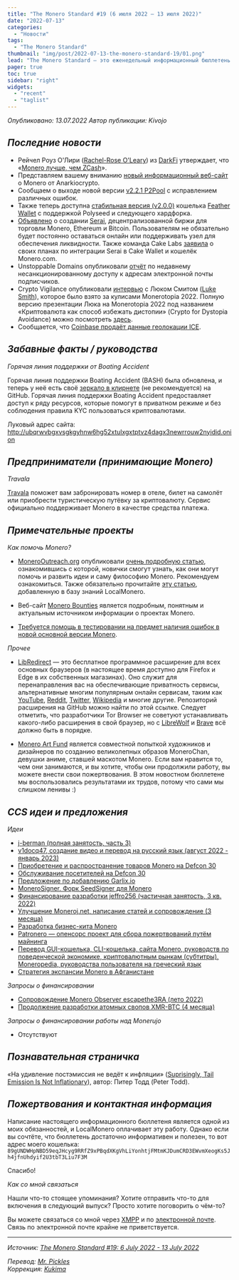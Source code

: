 ```yaml
---
title: "The Monero Standard #19 (6 июля 2022 — 13 июля 2022)"
date: "2022-07-13"
categories:
  - "Новости"
tags:
  - "The Monero Standard"
thumbnail: "img/post/2022-07-13-the-monero-standard-19/01.png"
lead: "The Monero Standard — это еженедельный информационный бюллетень от p2p торговой платформы LocalMonero обо всём, что касается Monero."
pager: true
toc: true
sidebar: "right"
widgets:
  - "recent"
  - "taglist"
---
```


_Опубликовано: 13.07.2022_
_Автор публикации: Kivojo_

## _Последние новости_

- Рейчел Роуз О'Лири ([Rachel-Rose O'Leary](https://github.com/lunar-mining)) из [DarkFi](https://dark.fi) утверждает, что «[Monero лучше, чем ZCash](https://yewtu.be/watch?v=ya3CsbfnT_Y?t=783)».
- Представляем вашему вниманию [новый информационный веб-сайт](https://anarkio.codeberg.page/monero/) о Monero от Anarkiocrypto.
- Сообщаем о выходе новой версии [v2.2.1 P2Pool](https://github.com/SChernykh/p2pool/releases/tag/v2.2.1%5B) с исправлением различных ошибок.
- Также теперь доступна [стабильная версия (v2.0.0)](https://github.com/feather-wallet/feather/releases/tag/2.0.0) кошелька [Feather Wallet](https://featherwallet.org/) с поддержкой Polyseed и следующего хардфорка.
- [Объявлено](https://libredd.it/vudljh/) о создании [Serai](https://serai.exchange), децентрализованной биржи для торговли Monero, Ethereum и Bitcoin. Пользователям не обязательно будет постоянно оставаться онлайн или поддерживать узел для обеспечения ликвидности. Также команда Cake Labs [заявила](https://nitter.net/cakewallet/status/1545445445882765317) о своих планах по интеграции Serai в Cake Wallet и кошелёк Monero.com.
- Unstoppable Domains опубликовали [отчёт](https://unstoppabledomains.com/blog/security-incident-at-our-email-vendor%5B) по недавнему несанкционированному доступу к адресам электронной почты подписчиков.
- Crypto Vigilance опубликовали [интервью](https://videos.lukesmith.xyz/w/7PZGdoF7WdpWVS1UDcwDFz) с Люком Смитом ([Luke Smith](https://lukesmith.xyz)), которое было взято за кулисами Monerotopia 2022. Полную версию презентации Люка на Monerotopia 2022 под названием «Криптовалюта как способ избежать дистопии» (Crypto for Dystopia Avoidance) можно посмотреть [здесь](https://videos.lukesmith.xyz/w/eHVrtr7FXrWoeSjHAv2au3).
- Сообщается, что [Coinbase продаёт данные геолокации ICE](https://www.coindesk.com/business/2022/06/29/coinbase-is-reportedly-selling-geo-location-data-to-ice/).

## _Забавные факты / руководства_

_Горячая линия поддержки от Boating Accident_

Горячая линия поддержки Boating Accident (BASH) была обновлена, и теперь у неё есть своё [зеркало в клирнете](https://bashkyc.github.io/bashkyc-onionsite/) (не рекомендуется) на GitHub. Горячая линия поддержки Boating Accident предоставляет доступ к ряду ресурсов, которые помогут в приватном режиме и без соблюдения правила KYC пользоваться криптовалютами.

Луковый адрес сайта: http://ubqrwvbgxvsgkgyhnw6hg52xtulxgxtptvz4dagx3newrrouw2nyidid.onion

## _Предприниматели (принимающие Monero)_

_Travala_

[Travala](https://travala.com) поможет вам забронировать номер в отеле, билет на самолёт или приобрести туристическую путёвку за криптовалюту. Сервис официально поддерживает Monero в качестве средства платежа.

## _Примечательные проекты_

*Как помочь Monero?*

* [MoneroOutreach.org](https://monerooutreach.org/) опубликовали [очень подробную статью](https://www.monerooutreach.org/stories/getting-started-helping-monero.php), ознакомившись с которой, новички смогут узнать, как они могут помочь и развить идеи и саму философию Monero. Рекомендуем ознакомиться. Также обязательно прочитайте [эту статью](https://localmonero.co/nojs/knowledge/contributing-to-monero), добавленную в базу знаний LocalMonero.

* Веб-сайт [Monero Bounties](https://bounties.monero.social/) является подробным, понятным и актуальным источником информации о проектах Monero.

* [Требуется помощь в тестировании на предмет наличия ошибок в новой основной версии Monero](https://libredd.it/uqznue/).

*Прочее*

* [LibRedirect](https://libredirect.github.io/) — это бесплатное программное расширение для всех основных браузеров (в настоящее время доступно для Firefox и Edge в их собственных магазинах). Оно служит для перенаправления вас на обеспечивающие приватность сервисы, альтернативные многим популярным онлайн сервисам, таким как [YouTube](https://yewtu.be/), [Reddit](https://libredd.it/), [Twitter](https://nitter.net/), [Wikipedia](https://wikiless.org/) и многие другие. Репозиторий расширения на GitHub можно найти по этой ссылке. Следует отметить, что разработчики Tor Browser не советуют устанавливать какого-либо расширения в свой браузер, но с [LibreWolf](https://librewolf.net/) и [Brave](https://brave.com/) всё должно быть в порядке.

* [Monero Art Fund](https://monerochan.art/) является совместной попыткой художников и дизайнеров по созданию великолепных образов MoneroChan, девушки аниме, ставшей маскотом Monero. Если вам нравится то, чем они занимаются, и вы хотите, чтобы они продолжили работу, вы можете внести свои пожертвования. В этом новостном бюллетене мы воспользовались результатами их трудов, потому что сами мы слишком ленивы :)

## _CCS идеи и предложения_

*Идеи*

- [j-berman (полная занятость, часть 3)](https://repo.getmonero.org/monero-project/ccs-proposals/-/merge_requests/330)
- [v1docq47, создание видео и перевод на русский язык (август 2022 - январь 2023)](https://repo.getmonero.org/monero-project/ccs-proposals/-/merge_requests/329)
- [Приобретение и распространение товаров Monero на Defcon 30](https://repo.getmonero.org/monero-project/ccs-proposals/-/merge_requests/326)
- [Обслуживание посетителей на Defcon 30](https://repo.getmonero.org/monero-project/ccs-proposals/-/merge_requests/325)
- [Предложение по добавлению Garlix.io](https://repo.getmonero.org/monero-project/ccs-proposals/-/merge_requests/324)
- [MoneroSigner. Форк SeedSigner для Monero](https://repo.getmonero.org/monero-project/ccs-proposals/-/merge_requests/323)
- [Финансирование разработки jeffro256 (частичная занятость, 3 кв. 2022)](https://repo.getmonero.org/monero-project/ccs-proposals/-/merge_requests/319)
- [Улучшение Moneroj.net, написание статей и сопровождение (3 месяца)](https://repo.getmonero.org/monero-project/ccs-proposals/-/merge_requests/318)
- [Разработка бизнес-кита Monero](https://repo.getmonero.org/monero-project/ccs-proposals/-/merge_requests/311)
- [Patronero — опенсорс проект для сбора пожертвований путём майнинга](https://repo.getmonero.org/monero-project/ccs-proposals/-/merge_requests/310)
- [Перевод GUI-кошелька, CLI-кошелька, сайта Monero, руководств по поведенческой экономике, криптовалютным рынкам (субтитры), Moneropedia, руководства пользователя на греческий язык](https://repo.getmonero.org/monero-project/ccs-proposals/-/merge_requests/296)
- [Стратегия экспансии Monero в Афганистане](https://repo.getmonero.org/monero-project/ccs-proposals/-/merge_requests/282)

*Запросы о финансировании*

- [Сопровождение Monero Observer escapethe3RA (лето 2022)](https://ccs.getmonero.org/proposals/escapethe3ra-monero-observer-maintenance-summer-2022.html)
- [Продолжение разработки атомных свопов XMR-BTC (4 месяца)](https://funding.monerujo.app/)

*Запросы о финансировании работы над Monerujo*

* Отсутствуют

## _Познавательная страничка_

«На удивление постэмиссия не ведёт к инфляции» ([Suprisingly, Tail Emission Is Not Inflationary](https://petertodd.org/2022/surprisingly-tail-emission-is-not-inflationary)), автор: Питер Тодд (Peter Todd).

## _Пожертвования и контактная информация_

Написание настоящего информационного бюллетеня является одной из моих обязанностей, и LocalMonero оплачивает эту работу. Однако если вы сочтёте, что бюллетень достаточно информативен и полезен, то вот адрес моего кошелька:  
`89gUNDWHpNBD59eqJHcyg9RRfZ9xPBqdXKgVhLiYonhtjFMtmKJDumCRD3EWvmXeogKs5Jh4jfnUhdyif2U3tbT3Liu7F3M`

Спасибо!

*Как со мной связаться*

Нашли что-то стоящее упоминания? Хотите отправить что-то для включения в следующий выпуск? Просто хотите поговорить о чём-то?

Вы можете связаться со мной через [XMPP](xmpp:hatchbacks@disroot.org) и по [электронной почте](hatchbacks@disroot.org). Связь по электронной почте крайне не приветствуется.

---

_Источник: [The Monero Standard #19: 6 July 2022 - 13 July 2022](https://localmonero.co/the-monero-standard/weekly/19)_

_Перевод: [Mr. Pickles](https://t.me/v1docq47)_  
_Коррекция: [Kukima](https://t.me/Kukima)_
